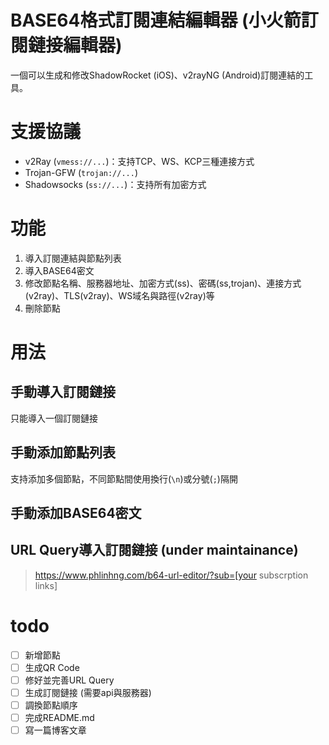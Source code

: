 # BASE64格式訂閱連結編輯器 (小火箭訂閱鏈接編輯器)
一個可以生成和修改ShadowRocket (iOS)、v2rayNG (Android)訂閱連結的工具。

# 支援協議
+ v2Ray (`vmess://...`)：支持TCP、WS、KCP三種連接方式
+ Trojan-GFW (`trojan://...`)
+ Shadowsocks (`ss://...`)：支持所有加密方式

# 功能
1. 導入訂閱連結與節點列表
2. 導入BASE64密文
3. 修改節點名稱、服務器地址、加密方式(ss)、密碼(ss,trojan)、連接方式(v2ray)、TLS(v2ray)、WS域名與路徑(v2ray)等
4. 刪除節點

# 用法
## 手動導入訂閱鏈接
只能導入一個訂閱鏈接
## 手動添加節點列表
支持添加多個節點，不同節點間使用換行(`\n`)或分號(`;`)隔開
## 手動添加BASE64密文
## URL Query導入訂閱鏈接 (under maintainance)
> https://www.phlinhng.com/b64-url-editor/?sub=[your subscrption links]

# todo
+ [ ] 新增節點
+ [ ] 生成QR Code
+ [ ] 修好並完善URL Query
+ [ ] 生成訂閱鏈接 (需要api與服務器)
+ [ ] 調換節點順序
+ [ ] 完成README.md
+ [ ] 寫一篇博客文章

